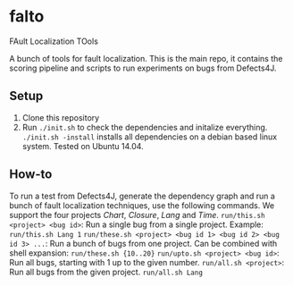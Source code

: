 # falto

FAult Localization TOols

A bunch of tools for fault localization. This is the main repo, it contains the scoring pipeline and scripts to run experiments on bugs from Defects4J.

## Setup

1. Clone this repository
2. Run `./init.sh` to check the dependencies and initalize everything. `./init.sh -install` installs all dependencies on a debian based linux system. Tested on Ubuntu 14.04.

## How-to

To run a test from Defects4J, generate the dependency graph and run a bunch of fault localization techniques, use the following commands. We support the four projects _Chart_, _Closure_, _Lang_ and _Time_.
`run/this.sh <project> <bug id>`: Run a single bug from a single project. Example: `run/this.sh Lang 1`
`run/these.sh <project> <bug id 1> <bug id 2> <bug id 3> ...`: Run a bunch of bugs from one project. Can be combined with shell expansion: `run/these.sh {10..20}`
`run/upto.sh <project> <bug id>`: Run all bugs, starting with 1 up to the given number.
`run/all.sh <project>`: Run all bugs from the given project. `run/all.sh Lang`


